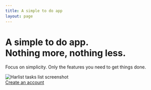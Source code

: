 ```yaml
---
title: A simple to do app
layout: page
---
```


# A simple to do app.<br>Nothing more, nothing less.

<p class="main__intro">
    Focus on simplicity. Only the features you need to get things done.
</p>

<div class="main__media">
    <img src="/assets/img/content/screenshot.jpg" srcset="/assets/img/content/screenshot.jpg 1x, /assets/img/content/screenshot-@2x.jpg 2x" alt="Harlist tasks list screenshot">
</div>

<a class="btn btn--large" href="https://www.harlist.io/register">
    Create an account
</a>

